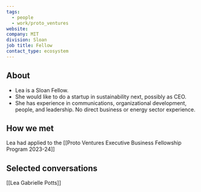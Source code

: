 ```yaml
---
tags:
  - people
  - work/proto_ventures
website: 
company: MIT
division: Sloan
job title: Fellow
contact_type: ecosystem
---
```

## About
- Lea is a Sloan Fellow.
- She would like to do a startup in sustainability next, possibly as CEO.
- She has experience in communications, organizational development, people, and leadership. No direct business or energy sector experience.

## How we met
Lea had applied to the [[Proto Ventures Executive Business Fellowship Program 2023-24]]

## Selected conversations
[[Lea Gabrielle Potts]]